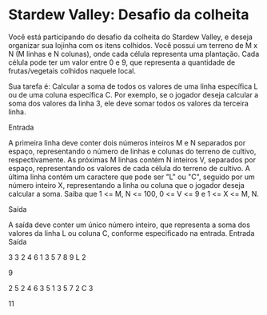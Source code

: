 # Stardew Valley: Desafio da colheita

Você está participando do desafio da colheita do Stardew Valley, e deseja organizar sua lojinha com os itens colhidos. Você possui um terreno de M x N (M linhas e N colunas), onde cada célula representa uma plantação. Cada célula pode ter um valor entre 0 e 9, que representa a quantidade de frutas/vegetais colhidos naquele local.

Sua tarefa é: Calcular a soma de todos os valores de uma linha específica L ou de uma coluna específica C. Por exemplo, se o jogador deseja calcular a soma dos valores da linha 3, ele deve somar todos os valores da terceira linha.

Entrada

A primeira linha deve conter dois números inteiros M e N separados por espaço, representando o número de linhas e colunas do terreno de cultivo, respectivamente. As próximas M linhas contém N inteiros V, separados por espaço, representando os valores de cada célula do terreno de cultivo. A última linha contém um caractere que pode ser "L" ou "C", seguido por um número inteiro X, representando a linha ou coluna que o jogador deseja calcular a soma. Saiba que 1 <= M, N <= 100, 0 <= V <= 9 e 1 <= X <= M, N.

Saída

A saída deve conter um único número inteiro, que representa a soma dos valores da linha L ou coluna C, conforme especificado na entrada.
Entrada 	Saída

3 3
2 4 6
1 3 5
7 8 9
L 2
  

	

9

2 5
2 4 6 3 5
1 3 5 7 2
C 3

	

11
  